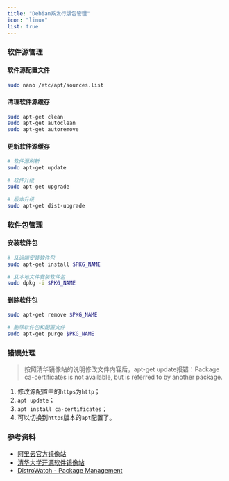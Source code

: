 ```yaml
---
title: "Debian系发行版包管理"
icon: "linux"
list: true
---
```


### 软件源管理

#### 软件源配置文件

```sh
sudo nano /etc/apt/sources.list
```

#### 清理软件源缓存

```sh
sudo apt-get clean
sudo apt-get autoclean
sudo apt-get autoremove
```

#### 更新软件源缓存

```sh
# 软件源刷新
sudo apt-get update 

# 软件升级
sudo apt-get upgrade

# 版本升级
sudo apt-get dist-upgrade
```

### 软件包管理

#### 安装软件包

```sh
# 从远端安装软件包
sudo apt-get install $PKG_NAME

# 从本地文件安装软件包
sudo dpkg -i $PKG_NAME
```

#### 删除软件包

```sh
sudo apt-get remove $PKG_NAME

# 删除软件包和配置文件
sudo apt-get purge $PKG_NAME
```

### 错误处理

> 按照清华镜像站的说明修改文件内容后，apt-get update报错：Package ca-certificates is not available, but is referred to by another package.

1. 修改源配置中的`https`为`http`；
1. `apt update`；
1. `apt install ca-certificates`；
1. 可以切换到`https`版本的`apt`配置了。

### 参考资料

- [阿里云官方镜像站](https://developer.aliyun.com/mirror/)
- [清华大学开源软件镜像站](https://mirrors.tuna.tsinghua.edu.cn/help/docker-ce/)
- [DistroWatch - Package Management](https://distrowatch.com/dwres.php?resource=package-management)